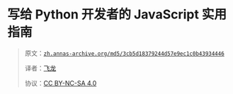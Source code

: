 # 写给 Python 开发者的 JavaScript 实用指南

> 原文：[`zh.annas-archive.org/md5/3cb5d18379244d57e9ec1c0b43934446`](https://zh.annas-archive.org/md5/3cb5d18379244d57e9ec1c0b43934446)
> 
> 译者：[飞龙](https://github.com/wizardforcel)
> 
> 协议：[CC BY-NC-SA 4.0](http://creativecommons.org/licenses/by-nc-sa/4.0/)